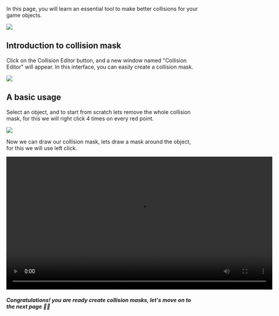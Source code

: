 In this page, you will learn an essential tool to make better collisions for your game objects.

![](../../assets/upsideenginebar.png)

## Introduction to collision mask
Click on the Collision Editor button, and a new window named "Collision Editor" will appear. In this interface, you can easily create a collision mask.

![](../../assets/collisioneditor.png)

## A basic usage
Select an object, and to start from scratch lets remove the whole collision mask, for this we will right click 4 times on every red point.

![](../../assets/collisioneditornomask.png)

Now we can draw our collision mask, lets draw a mask around the object, for this we will use left click.

<video width="700" controls>
  <source src="../../assets/collisionmask.mp4" type="video/mp4">
</video>

##### Congratulations! you are ready create collision masks, let's move on to the next page 🎉🎉 
